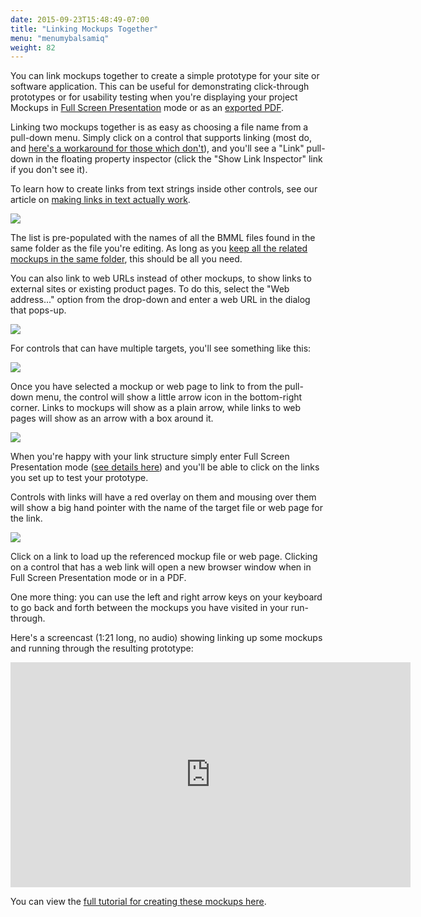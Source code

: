 ```yaml
---
date: 2015-09-23T15:48:49-07:00
title: "Linking Mockups Together"
menu: "menumybalsamiq"
weight: 82
---
```


You can link mockups together to create a simple prototype for your site or software application. This can be useful for demonstrating click-through prototypes or for usability testing when you're displaying your project Mockups in [Full Screen Presentation](http://support.balsamiq.com/customer/portal/articles/111756) mode or as an [exported PDF](http://support.balsamiq.com/customer/portal/articles/111730#exportpdf).

Linking two mockups together is as easy as choosing a file name from a pull-down menu. Simply click on a control that supports linking (most do, and [here's a workaround for those which don't](http://support.balsamiq.com/customer/portal/articles/117684)), and you'll see a "Link" pull-down in the floating property inspector (click the "Show Link Inspector" link if you don't see it).

To learn how to create links from text strings inside other controls, see our article on [making links in text actually work](http://support.balsamiq.com/customer/portal/articles/110121#linking).

![](http://media.balsamiq.com/img/support/docs/m4d/link_inspector.png)

The list is pre-populated with the names of all the BMML files found in the same folder as the file you're editing. As long as you [keep all the related mockups in the same folder](http://support.balsamiq.com/customer/portal/articles/117761), this should be all you need.

You can also link to web URLs instead of other mockups, to show links to external sites or existing product pages. To do this, select the "Web address..." option from the drop-down and enter a web URL in the dialog that pops-up.

![](http://media.balsamiq.com/img/support/docs/m4d/linktourl.png)

For controls that can have multiple targets, you'll see something like this:

![](http://media.balsamiq.com/img/support/docs/m4d/link_inspector_multi.png)

Once you have selected a mockup or web page to link to from the pull-down menu, the control will show a little arrow icon in the bottom-right corner. Links to mockups will show as a plain arrow, while links to web pages will show as an arrow with a box around it.

![](http://media.balsamiq.com/img/support/docs/m4d/button_link.png)

When you're happy with your link structure simply enter Full Screen Presentation mode ([see details here](http://support.balsamiq.com/customer/portal/articles/111756)) and you'll be able to click on the links you set up to test your prototype.

Controls with links will have a red overlay on them and mousing over them will show a big hand pointer with the name of the target file or web page for the link.

![](http://media.balsamiq.com/img/support/docs/m4d/bighand.png)

Click on a link to load up the referenced mockup file or web page. Clicking on a control that has a web link will open a new browser window when in Full Screen Presentation mode or in a PDF.

One more thing: you can use the left and right arrow keys on your keyboard to go back and forth between the mockups you have visited in your run-through.

Here's a screencast (1:21 long, no audio) showing linking up some mockups and running through the resulting prototype:

<div style="height: 360px"><iframe allowfullscreen="" frameborder="0" height="360" src="http://www.youtube.com/embed/PeV4gF0b-Xk?rel=0" width="640"></iframe></div>

You can view the [full tutorial for creating these mockups here](http://support.balsamiq.com/customer/portal/articles/1119780).